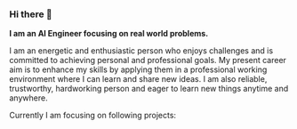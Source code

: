 ### Hi there 👋


**I am an AI Engineer focusing on real world problems.**

I am an energetic and enthusiastic person who enjoys challenges and is committed to achieving personal and professional goals. My present career aim is to enhance my skills by applying them in a professional working environment where I can learn and share new ideas. I am also reliable, trustworthy, hardworking person and eager to learn new things anytime and anywhere. 

Currently I am focusing on following projects:


<!--
**Laudarisd/Laudarisd** is a ✨ _special_ ✨ repository because its `README.md` (this file) appears on your GitHub profile.

Here are some ideas to get you started:

- 🔭 I’m currently working on ...
- 🌱 I’m currently learning ...
- 👯 I’m looking to collaborate on ...
- 🤔 I’m looking for help with ...
- 💬 Ask me about ...
- 📫 How to reach me: ...
- 😄 Pronouns: ...
- ⚡ Fun fact: ...
-->

